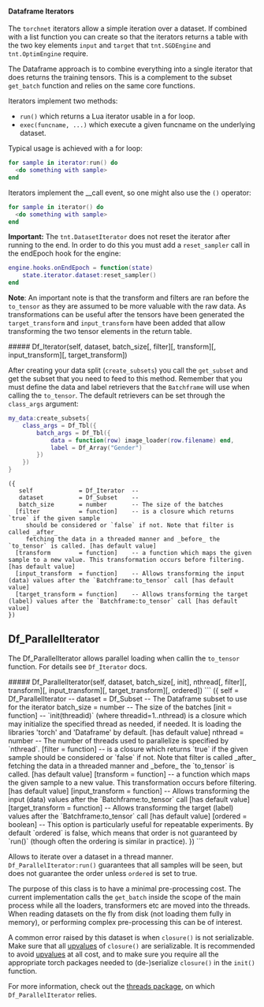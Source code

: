 #### Dataframe Iterators
The `torchnet` iterators allow a simple iteration over a dataset. If combined
with a list function you can create so that the iterators returns a table with
the two key elements `input` and `target` that `tnt.SGDEngine` and
`tnt.OptimEngine` require.


The Dataframe approach is to combine everything into a single iterator that does
returns the training tensors. This is a complement to the subset `get_batch`
function and relies on the same core functions.


Iterators implement two methods:
  * `run()` which returns a Lua iterator usable in a for loop.
  * `exec(funcname, ...)` which execute a given funcname on the underlying dataset.

Typical usage is achieved with a for loop:
```lua
for sample in iterator:run() do
  <do something with sample>
end
```

Iterators implement the __call event, so one might also use the `()` operator:
```lua
for sample in iterator() do
  <do something with sample>
end
```


**Important:** The `tnt.DatasetIterator` does not reset the iterator after running
to the end. In order to do this you must add a `reset_sampler` call in the endEpoch
hook for the engine:

```lua
engine.hooks.onEndEpoch = function(state)
	state.iterator.dataset:reset_sampler()
end
```

**Note**: An important note is that the transform and filters are ran before the
`to_tensor` as they are assumed to be more valuable with the raw data. As transformations
can be useful after the tensors have been generated the `target_transform` and `input_transform`
have been added that allow transforming the two tensor elements in the return table.

<a name="Df_Iterator">
##### Df_Iterator(self, dataset, batch_size[, filter][, transform][, input_transform][, target_transform])

After creating your data split (`create_subsets`) you call the `get_subset` and
get the subset that you need to feed to this method. Remember that you must define
the data and label retrievers that the `Batchframe` will use when calling the
`to_tensor`. The default retrievers can be set through the `class_args` argument:

```lua
my_data:create_subsets{
	class_args = Df_Tbl({
		batch_args = Df_Tbl({
			data = function(row) image_loader(row.filename) end,
			label = Df_Array("Gender")
		})
	})
}
```

```
({
   self             = Df_Iterator  -- 
   dataset          = Df_Subset    -- 
   batch_size       = number       -- The size of the batches
  [filter           = function]    -- is a closure which returns `true` if the given sample
	 should be considered or `false` if not. Note that filter is called _after_
	 fetching the data in a threaded manner and _before_ the `to_tensor` is called. [has default value]
  [transform        = function]    -- a function which maps the given sample to a new value. This transformation occurs before filtering. [has default value]
  [input_transform  = function]    -- Allows transforming the input (data) values after the `Batchframe:to_tensor` call [has default value]
  [target_transform = function]    -- Allows transforming the target (label) values after the `Batchframe:to_tensor` call [has default value]
})
```

## Df_ParallelIterator

The Df_ParallelIterator allows parallel loading when callin the `to_tensor`
function. For details see `Df_Iterator` docs.

<a name="Df_ParallelIterator">
##### Df_ParallelIterator(self, dataset, batch_size[, init], nthread[, filter][, transform][, input_transform][, target_transform][, ordered])
```
({
   self             = Df_ParallelIterator  -- 
   dataset          = Df_Subset            -- The Dataframe subset to use for the iterator
   batch_size       = number               -- The size of the batches
  [init             = function]            -- `init(threadid)` (where threadid=1..nthread) is a closure which may
	 initialize the specified thread as needed, if needed. It is loading
	 the libraries 'torch' and 'Dataframe' by default. [has default value]
   nthread          = number               -- The number of threads used to parallelize is specified by `nthread`.
  [filter           = function]            -- is a closure which returns `true` if the given sample
	 should be considered or `false` if not. Note that filter is called _after_
	 fetching the data in a threaded manner and _before_ the `to_tensor` is called. [has default value]
  [transform        = function]            -- a function which maps the given sample to a new value. This transformation occurs before filtering. [has default value]
  [input_transform  = function]            -- Allows transforming the input (data) values after the `Batchframe:to_tensor` call [has default value]
  [target_transform = function]            -- Allows transforming the target (label) values after the `Batchframe:to_tensor` call [has default value]
  [ordered          = boolean]             -- This option is particularly useful for repeatable experiments.
	 By default `ordered` is false, which means that order is not guaranteed by
	 `run()` (though often the ordering is similar in practice).
})
```

Allows to iterate over a dataset in a thread
manner. `Df_ParallelIterator:run()` guarantees that all samples
will be seen, but does not guarantee the order unless `ordered` is set to true.

The purpose of this class is to have a minimal pre-processing cost.
The current implementation calls the `get_batch` inside the scope of the
main process while all the loaders, transformers etc are moved into the threads.
When reading datasets on the fly from
disk (not loading them fully in memory), or performing complex
pre-processing this can be of interest.

A common error raised by this dataset is when `closure()` is not
serializable. Make sure that all [upvalues](http://www.lua.org/pil/27.3.3.html) of `closure()` are
serializable. It is recommended to avoid [upvalues](http://www.lua.org/pil/27.3.3.html) at all cost,
and to make sure you require all the appropriate torch packages needed to (de-)serialize
`closure()` in the `init()` function.

For more information, check out the [threads package](https://github.com/torch/threads),
on which `Df_ParallelIterator` relies.
